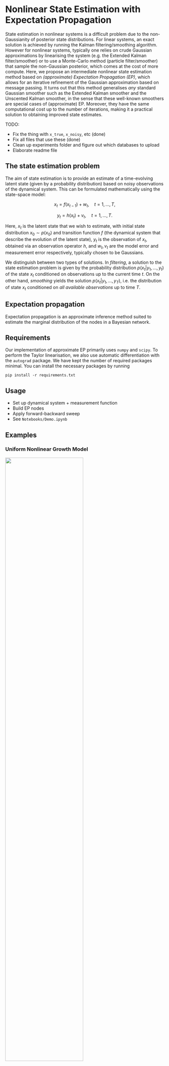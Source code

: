 # Nonlinear State Estimation with Expectation Propagation

State estimation in nonlinear systems is a difficult problem due to the non-Gaussianity of posterior state distributions. For linear systems, an exact solution is achieved by running the Kalman filtering/smoothing algorithm. However for nonlinear systems, typically one relies on crude Gaussian approximations by linearising the system (e.g. the Extended Kalman filter/smoother) or to use a Monte-Carlo method (particle filter/smoother) that sample the non-Gaussian posterior, which comes at the cost of more compute. Here, we propose an intermediate nonlinear state estimation method based on _(approximate) Expectation Propagation (EP)_, which allows for an iterative refinement of the Gaussian approximation based on message passing.
It turns out that this method generalises _any_ standard Gaussian smoother such as the Extended Kalman smoother and the Unscented Kalman smoother, in the sense that these well-known smoothers are special cases of (approximate) EP. Moreover, they have the same computational cost up to the number of iterations, making it a practical solution to obtaining improved state estimates.

TODO:
- Fix the thing with `x_true`, `x_noisy`, etc (done)
- Fix all files that use these (done)
- Clean up experiments folder and figure out which databases to upload
- Elaborate readme file

## The state estimation problem

The aim of state estimation is to provide an estimate of a time-evolving latent state (given by a probability distribution) based on noisy observations of the dynamical system. This can be formulated mathematically using the state-space model:

$$
x_t = f(x_{t-1}) + w_t, \quad t = 1, \ldots, T, 
$$

$$
y_t = h(x_t) + v_t, \quad t = 1, \ldots, T.
$$

Here, $x_t$ is the latent state that we wish to estimate, with initial state distribution $x_0 \sim p(x_0)$ and transition function $f$ (the dynamical system that describe the evolution of the latent state), $y_t$ is the observation of $x_t$, obtained via an observation operator $h$, and $w_t, v_t$ are the model error and measurement error respectively, typically chosen to be Gaussians.

We distinguish between two types of solutions. In _filtering_, a solution to the state estimation problem is given by the probability distribution $p(x_t | y_1, \ldots, y_t)$ of the state $x_t$ conditioned on observations up to the current time $t$. On the other hand, _smoothing_ yields the solution $p(x_t | y_1, \ldots, y_T)$, i.e. the distribution of state $x_t$ conditioned on _all available observations_ up to time $T$.

## Expectation propagation

Expectation propagation is an approximate inference method suited to estimate the marginal distribution of the nodes in a Bayesian network.

## Requirements
Our implementation of approximate EP primarily uses `numpy` and `scipy`. To perform the Taylor linearisation, we also use automatic differentiation with the `autograd` package. We have kept the number of required packages minimal. You can install the necessary packages by running
```
pip install -r requirements.txt
```

## Usage
- Set up dynamical system + measurement function
- Build EP nodes
- Apply forward-backward sweep
- See `Notebooks/Demo.ipynb`

## Examples
### Uniform Nonlinear Growth Model
<img src="https://github.com/mpd37/pyStateEstimator/blob/finalise_code/Notebooks/figs/ungm_animation.gif" width="70%" height="70%"/>

### Bearings Only Tracking of a Turning Target
<img src="https://github.com/mpd37/pyStateEstimator/blob/finalise_code/Notebooks/figs/bott_animation.gif" width="50%" height="50%"/>

### Lorenz 96 Model
<img src="https://github.com/mpd37/pyStateEstimator/blob/finalise_code/Notebooks/figs/L96_animation.gif" width="50%" height="50%"/>

## References

